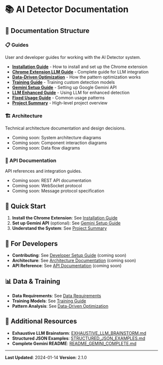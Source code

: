 # 📚 AI Detector Documentation

## 📖 Documentation Structure

### 📋 Guides
User and developer guides for working with the AI Detector system.

- [**Installation Guide**](guides/INSTALL.md) - How to install and set up the Chrome extension
- [**Chrome Extension LLM Guide**](guides/CHROME_EXTENSION_LLM_GUIDE.md) - Complete guide for LLM integration
- [**Data-Driven Optimization**](guides/DATA_DRIVEN_OPTIMIZATION.md) - How the pattern optimization works
- [**Training Guide**](guides/TRAINING_GUIDE.md) - Training custom detection models
- [**Gemini Setup Guide**](guides/GEMINI_SETUP_GUIDE.md) - Setting up Google Gemini API
- [**LLM Enhanced Guide**](guides/LLM_ENHANCED_GUIDE.md) - Using LLM for enhanced detection
- [**Fixed Usage Guide**](guides/FIXED_USAGE_GUIDE.md) - Common usage patterns
- [**Project Summary**](guides/PROJECT_SUMMARY.md) - High-level project overview

### 🏗️ Architecture
Technical architecture documentation and design decisions.

- Coming soon: System architecture diagrams
- Coming soon: Component interaction diagrams
- Coming soon: Data flow diagrams

### 🔌 API Documentation
API references and integration guides.

- Coming soon: REST API documentation
- Coming soon: WebSocket protocol
- Coming soon: Message protocol specification

## 🚀 Quick Start

1. **Install the Chrome Extension**: See [Installation Guide](guides/INSTALL.md)
2. **Set up Gemini API** (optional): See [Gemini Setup Guide](guides/GEMINI_SETUP_GUIDE.md)
3. **Understand the System**: See [Project Summary](guides/PROJECT_SUMMARY.md)

## 🧪 For Developers

- **Contributing**: See [Developer Setup Guide](guides/developer-setup.md) (coming soon)
- **Architecture**: See [Architecture Documentation](architecture/) (coming soon)
- **API Reference**: See [API Documentation](api/) (coming soon)

## 📊 Data & Training

- **Data Requirements**: See [Data Requirements](guides/DATA_REQUIREMENTS.md)
- **Training Models**: See [Training Guide](guides/TRAINING_GUIDE.md)
- **Pattern Analysis**: See [Data-Driven Optimization](guides/DATA_DRIVEN_OPTIMIZATION.md)

## 🔗 Additional Resources

- **Exhaustive LLM Brainstorm**: [EXHAUSTIVE_LLM_BRAINSTORM.md](guides/EXHAUSTIVE_LLM_BRAINSTORM.md)
- **Structured JSON Examples**: [STRUCTURED_JSON_EXAMPLES.md](guides/STRUCTURED_JSON_EXAMPLES.md)
- **Complete Gemini README**: [README_GEMINI_COMPLETE.md](guides/README_GEMINI_COMPLETE.md)

---

**Last Updated**: 2024-01-14
**Version**: 2.1.0
